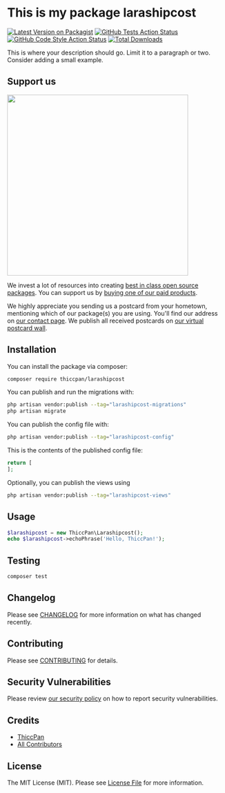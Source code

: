 # This is my package larashipcost

[![Latest Version on Packagist](https://img.shields.io/packagist/v/thiccpan/larashipcost.svg?style=flat-square)](https://packagist.org/packages/thiccpan/larashipcost)
[![GitHub Tests Action Status](https://img.shields.io/github/workflow/status/thiccpan/larashipcost/run-tests?label=tests)](https://github.com/thiccpan/larashipcost/actions?query=workflow%3Arun-tests+branch%3Amain)
[![GitHub Code Style Action Status](https://img.shields.io/github/workflow/status/thiccpan/larashipcost/Fix%20PHP%20code%20style%20issues?label=code%20style)](https://github.com/thiccpan/larashipcost/actions?query=workflow%3A"Fix+PHP+code+style+issues"+branch%3Amain)
[![Total Downloads](https://img.shields.io/packagist/dt/thiccpan/larashipcost.svg?style=flat-square)](https://packagist.org/packages/thiccpan/larashipcost)

This is where your description should go. Limit it to a paragraph or two. Consider adding a small example.

## Support us

[<img src="https://github-ads.s3.eu-central-1.amazonaws.com/larashipcost.jpg?t=1" width="419px" />](https://spatie.be/github-ad-click/larashipcost)

We invest a lot of resources into creating [best in class open source packages](https://spatie.be/open-source). You can support us by [buying one of our paid products](https://spatie.be/open-source/support-us).

We highly appreciate you sending us a postcard from your hometown, mentioning which of our package(s) you are using. You'll find our address on [our contact page](https://spatie.be/about-us). We publish all received postcards on [our virtual postcard wall](https://spatie.be/open-source/postcards).

## Installation

You can install the package via composer:

```bash
composer require thiccpan/larashipcost
```

You can publish and run the migrations with:

```bash
php artisan vendor:publish --tag="larashipcost-migrations"
php artisan migrate
```

You can publish the config file with:

```bash
php artisan vendor:publish --tag="larashipcost-config"
```

This is the contents of the published config file:

```php
return [
];
```

Optionally, you can publish the views using

```bash
php artisan vendor:publish --tag="larashipcost-views"
```

## Usage

```php
$larashipcost = new ThiccPan\Larashipcost();
echo $larashipcost->echoPhrase('Hello, ThiccPan!');
```

## Testing

```bash
composer test
```

## Changelog

Please see [CHANGELOG](CHANGELOG.md) for more information on what has changed recently.

## Contributing

Please see [CONTRIBUTING](CONTRIBUTING.md) for details.

## Security Vulnerabilities

Please review [our security policy](../../security/policy) on how to report security vulnerabilities.

## Credits

- [ThiccPan](https://github.com/ThiccPan)
- [All Contributors](../../contributors)

## License

The MIT License (MIT). Please see [License File](LICENSE.md) for more information.
